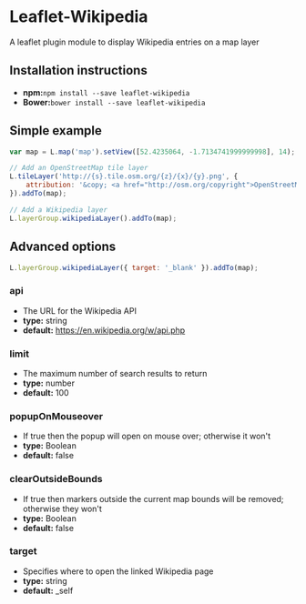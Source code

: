 # Leaflet-Wikipedia

A leaflet plugin module to display Wikipedia entries on a map layer

## Installation instructions

- **npm:**`npm install --save leaflet-wikipedia`
- **Bower:**`bower install --save leaflet-wikipedia`

## Simple example

```javascript
var map = L.map('map').setView([52.4235064, -1.7134741999999998], 14);

// Add an OpenStreetMap tile layer
L.tileLayer('http://{s}.tile.osm.org/{z}/{x}/{y}.png', {
	attribution: '&copy; <a href="http://osm.org/copyright">OpenStreetMap</a> contributors'
}).addTo(map);

// Add a Wikipedia layer
L.layerGroup.wikipediaLayer().addTo(map);
```

## Advanced options

```javascript
L.layerGroup.wikipediaLayer({ target: '_blank' }).addTo(map);
```

### api
- The URL for the Wikipedia API
- **type:** string
- **default:** https://en.wikipedia.org/w/api.php

### limit
- The maximum number of search results to return
- **type:** number
- **default:** 100

### popupOnMouseover
- If true then the popup will open on mouse over; otherwise it won't
- **type:** Boolean
- **default:** false

### clearOutsideBounds
- If true then markers outside the current map bounds will be removed; otherwise they won't
- **type:** Boolean
- **default:** false

### target
- Specifies where to open the linked Wikipedia page
- **type:** string
- **default:** \_self

